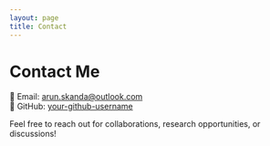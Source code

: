 ```yaml
---
layout: page
title: Contact
---
```


# Contact Me

📧 Email: [arun.skanda@outlook.com](mailto:arun.skanda@outlook.com)  
🔗 GitHub: [your-github-username](https://github.com/your-github-username)  


Feel free to reach out for collaborations, research opportunities, or discussions!
